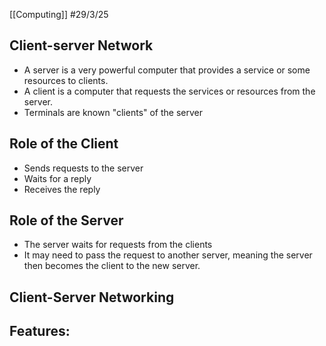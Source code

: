 [[Computing]]
#29/3/25
## Client-server Network
- A server is a very powerful computer that provides a service or some resources to clients.
- A client is a computer that requests the services or resources from the server.
- Terminals are known "clients" of the server
## Role of the Client
- Sends requests to the server
- Waits for a reply
- Receives the reply
## Role of the Server
- The server waits for requests from the clients
- It may need to pass the request to another server, meaning the server then becomes the client to the new server.
## Client-Server Networking
Features:
- 